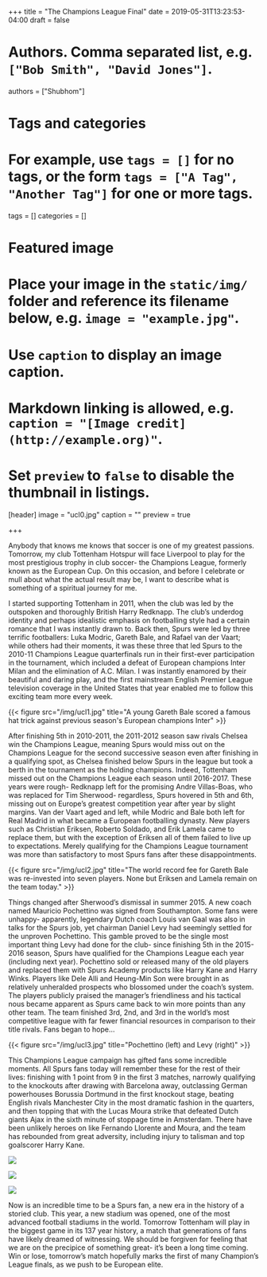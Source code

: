 +++
title = "The Champions League Final"
date = 2019-05-31T13:23:53-04:00
draft = false

# Authors. Comma separated list, e.g. `["Bob Smith", "David Jones"]`.
authors = ["Shubhom"]

# Tags and categories
# For example, use `tags = []` for no tags, or the form `tags = ["A Tag", "Another Tag"]` for one or more tags.
tags = []
categories = []

# Featured image
# Place your image in the `static/img/` folder and reference its filename below, e.g. `image = "example.jpg"`.
# Use `caption` to display an image caption.
#   Markdown linking is allowed, e.g. `caption = "[Image credit](http://example.org)"`.
# Set `preview` to `false` to disable the thumbnail in listings.
[header]
image = "ucl0.jpg"
caption = ""
preview = true

+++

Anybody that knows me knows that soccer is one of my greatest passions. Tomorrow, my club Tottenham Hotspur will face Liverpool to play for the most prestigious trophy in club soccer- the Champions League, formerly known as the European Cup. On this occasion, and before I celebrate or mull about what the actual result may be, I want to describe what is something of a spiritual journey for me.


I started supporting Tottenham in 2011, when the club was led by the outspoken and thoroughly British Harry Redknapp. The club’s underdog identity and perhaps idealistic emphasis on footballing style had a certain romance that I was instantly drawn to. Back then, Spurs were led by three terrific footballers: Luka Modric, Gareth Bale, and Rafael van der Vaart; while others had their moments, it was these three that led Spurs to the 2010-11 Champions League quarterfinals run in their first-ever participation in the tournament, which included a defeat of European champions Inter Milan  and the elimination of A.C. Milan. I was instantly enamored by their beautiful and daring play, and the first mainstream English Premier League television coverage in the United States that year enabled me to follow this exciting team more every week.

{{< figure src="/img/ucl1.jpg" title="A young Gareth Bale scored a famous hat trick against previous season's European champions Inter" >}}


After finishing 5th in 2010-2011, the 2011-2012 season saw rivals Chelsea win the Champions League, meaning Spurs would miss out on the Champions League for the second successive season even after finishing in a qualifying spot, as Chelsea finished below Spurs in the league but took a berth in the tournament as the holding champions. Indeed, Tottenham missed out on the Champions League each season until 2016-2017. These years were rough- Redknapp left for the promising Andre Villas-Boas, who was replaced for Tim Sherwood- regardless, Spurs hovered in 5th and 6th, missing out on Europe’s greatest competition year after year by slight margins. Van der Vaart aged and left, while Modric and Bale both left for Real Madrid in what became a European footballing dynasty. New players such as Christian Eriksen, Roberto Soldado, and Erik Lamela came to replace them, but with the exception of Eriksen all of them failed to live up to expectations. Merely qualifying for the Champions League tournament was more than satisfactory to most Spurs fans after these disappointments.


{{< figure src="/img/ucl2.jpg" title="The world record fee for Gareth Bale was re-invested into seven players. None but Eriksen and Lamela remain on the team today." >}}

Things changed after Sherwood’s dismissal in summer 2015. A new coach named Mauricio Pochettino was signed from Southampton. Some fans were unhappy- apparently, legendary Dutch coach Louis van Gaal was also in talks for the Spurs job, yet chairman Daniel Levy had seemingly settled for the unproven Pochettino. This gamble proved to be the single most important thing Levy had done for the club- since finishing 5th in the 2015-2016 season, Spurs have qualified for the Champions League each year (including next year). Pochettino sold or released many of the old players and replaced them with Spurs Academy products like Harry Kane and Harry Winks. Players like Dele Alli and Heung-Min Son  were brought in as relatively unheralded prospects who blossomed under the coach’s system. The players publicly praised the manager’s friendliness and his tactical nous became apparent as Spurs came back to win more points than any other team. The team finished 3rd, 2nd, and 3rd in the world’s most competitive league with far fewer financial resources in comparison to their title rivals. Fans began to hope…


{{< figure src="/img/ucl3.jpg" title="Pochettino (left) and Levy (right)" >}}


This Champions League campaign has gifted fans some incredible moments. All Spurs fans today will remember these for the rest of their lives: finishing with 1 point from 9 in the first 3 matches, narrowly qualifying to the knockouts after drawing with Barcelona away, outclassing German powerhouses Borussia Dortmund in the first knockout stage, beating English rivals Manchester City in the most dramatic fashion in the quarters, and then topping that with the Lucas Moura strike that defeated Dutch giants Ajax in the sixth minute of stoppage time in Amsterdam. There have been unlikely heroes on like Fernando Llorente and Moura, and the team has rebounded from great adversity, including injury to talisman and top goalscorer Harry Kane.


[![](http://img.youtube.com/vi/FiuiVtg0Dq8/0.jpg)](http://www.youtube.com/watch?v=FiuiVtg0Dq8 "")

[![](http://img.youtube.com/vi/gt4-k50b0rM/0.jpg)](http://www.youtube.com/watch?v=gt4-k50b0rM "")

[![](http://img.youtube.com/vi/pnbvGQ3klak/0.jpg)](http://www.youtube.com/watch?v=pnbvGQ3klak "")


Now is an incredible time to be a Spurs fan, a new era in the history of a storied club. This year, a new stadium was opened, one of the most advanced football stadiums in the world. Tomorrow Tottenham will play in the biggest game in its 137 year history, a match that generations of fans have likely dreamed of witnessing. We should be forgiven for feeling that we are on the precipice of something great- it’s been a long time coming.  Win or lose, tomorrow’s match hopefully marks the first of many Champion’s League finals, as we push to be European elite.
